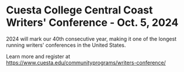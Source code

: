 # Cuesta College Central Coast Writers' Conference - Oct. 5, 2024

2024 will mark our 40th consecutive year, making it one of the longest running writers' conferences in the United States.

Learn more and register at https://www.cuesta.edu/communityprograms/writers-conference/
